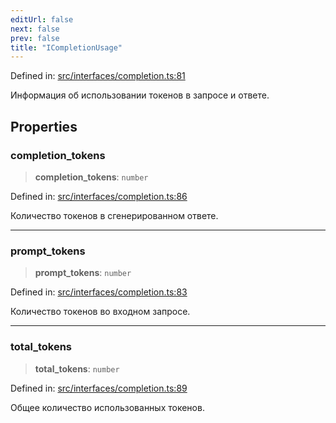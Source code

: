 ```yaml
---
editUrl: false
next: false
prev: false
title: "ICompletionUsage"
---
```


Defined in: [src/interfaces/completion.ts:81](https://github.com/zloishavrin/gigachat-node/blob/d9ff671dd4bbaa048a2c55a6dea62d3e75e84718/src/interfaces/completion.ts#L81)

Информация об использовании токенов в запросе и ответе.

## Properties

### completion\_tokens

> **completion\_tokens**: `number`

Defined in: [src/interfaces/completion.ts:86](https://github.com/zloishavrin/gigachat-node/blob/d9ff671dd4bbaa048a2c55a6dea62d3e75e84718/src/interfaces/completion.ts#L86)

Количество токенов в сгенерированном ответе.

***

### prompt\_tokens

> **prompt\_tokens**: `number`

Defined in: [src/interfaces/completion.ts:83](https://github.com/zloishavrin/gigachat-node/blob/d9ff671dd4bbaa048a2c55a6dea62d3e75e84718/src/interfaces/completion.ts#L83)

Количество токенов во входном запросе.

***

### total\_tokens

> **total\_tokens**: `number`

Defined in: [src/interfaces/completion.ts:89](https://github.com/zloishavrin/gigachat-node/blob/d9ff671dd4bbaa048a2c55a6dea62d3e75e84718/src/interfaces/completion.ts#L89)

Общее количество использованных токенов.
